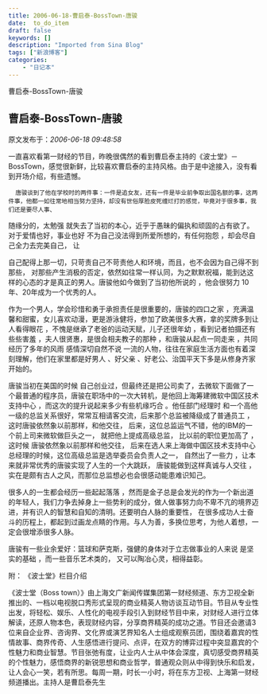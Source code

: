 ```yaml
---
title: 2006-06-18-曹启泰-BossTown-唐骏
date:  to_do_item
draft: false
keywords: []
description: "Imported from Sina Blog"
tags: ["新浪博客"]
categories: 
    - "日记本"
---
```

曹启泰-BossTown-唐骏
## 曹启泰-BossTown-唐骏

 原文发布于：*2006-06-18 09:48:58*

   
一直喜欢看第一财经的节目，昨晚很偶然的看到曹启泰主持的《波士堂》－
BossTown，感觉很新鲜，比较喜欢曹启泰的主持风格。由于是中途接入，没有看到开场介绍，有些遗憾。

 

      唐骏谈到了他在学校时的两件事：一件是追女友，还有一件是毕业前争取出国名额的事，这两件事，他都一如往常地相当努力坚持，却没有世俗厚脸皮死缠烂打的感觉，毕竟对于很多事，我们还是要尽人事、
随缘分的，太勉强 就失去了当初的本心，近乎于愚昧的偏执和顽固的占有欲了。对于爱情也好，事业也好 不为自己没法得到所爱所想的，有任何抱怨
，却会尽自己全力去完美自己， 让

自己配得上那一切，只苛责自己不苛责他人和环境，而且，也不会因为自己得不到那些，
对那些产生消极的否定，依然如往常一样认同，为之默默祝福，能到达这样的心态的才是真正的男人。唐骏他如今做到了当初他所说的 ，他会很努力
10年、20年成为一个优秀的人。

 

   
作为一个男人，学会珍惜和勇于承担责任是很重要的，唐骏的四口之家
，充满温馨和甜蜜，女儿喜欢动漫，更是游泳健将，参加了欧美很多大赛，拿的奖牌多到让人看得眼花 ，不愧是继承了老爸的运动天赋，儿子还很年幼
，看到记者拍摄还有些些害羞 ，夫人很贤惠，是很会相夫教子的那种 ，和唐骏从起点一同走来 ，共同经历了多年的风雨 感情深切自然不说
一流的人物，往往在家庭生活方面也有着深刻理解，他们在家里都是好男人 、好父亲
、好老公、治国平天下多是从修身齐家开始的。

 

    
唐骏当初在美国的时候
自己创业过，但最终还是把公司卖了，去微软下面做了一个最普通的程序员，唐骏在职场中的一次大转机，是他回上海筹建微软中国区技术支持中心
，而这次的提升说起来多少有些机缘巧合 。他任部门经理时 和一个高他一级的总监关系很好，常常互相请客交流，后来那个总监被降级成了普通员工
，这时唐骏依然象以前那样，和他交往， 后来，这位总监运气不错，他的IBM的一个前上司来微软做巨头之一， 就把他上提成高级总监，
比以前的职位更加高了 ，这时候 唐骏依然象以前那样和他交往，
后来在选人来上海做中国区技术支持中心总经理的时候，这位高级总监是选举委员会负责人之一， 自然出了一些力
，让本来就非常优秀的唐骏实现了人生的一个大跳跃， 唐骏能做到这样真诚与人交往
，实在是颇有古人之风，而那位总监想必也会很感动能患难识知己。

 

    
很多人的一生都会经历一些起起落落
，然而是金子总是会发光的作为一个新出道的年轻人，我们力争去掉身上一些势利的成分，做人做事努力向不卑不亢的境界迈进，并有识人的智慧和自知的清明。还要明白人脉的重要性，
在很多成功人士奋斗的历程上，都起到过画龙点睛的作用。与人为善，多换位思考，为他人着想，一定会很增添很多人脉。

 

   
唐骏有一些业余爱好：篮球和萨克斯，强健的身体对于立志做事业的人来说 是坚实的基础 ，而一些音乐艺术类的，
又可以陶冶心灵，相得益彰。

 

附： 《波士堂》栏目介绍

 
  
《波士堂（Boss 
town）》由上海文广新闻传媒集团第一财经频道、东方卫视全新推出的、一档以电视脱口秀形式呈现的商业精英人物访谈互动节目。节目从专业性出发，将轻松、娱乐、人性化的电视手段引入到财经节目中来，对财经人进行立体解读，还原人物本色，表现财经内容，分享商界精英的成功之道。节目还会邀请3位来自企业界、咨询界、文化界或演艺界知名人士组成观察员团，围绕着嘉宾的性情故事、商界传奇、人生感悟进行提问、点评，在双方的博弈过程中突显嘉宾的个性魅力和商业智慧。节目张弛有度，让业内人士从中体会深度，真切感受商界精英的个性魅力，感悟商界的新锐思想和商业哲学，普通观众则从中得到快乐和启发，让人会心一笑，若有所思。每周一期，时长一小时，将在东方卫视、上海第一财经频道播出。主持人是曹启泰先生


